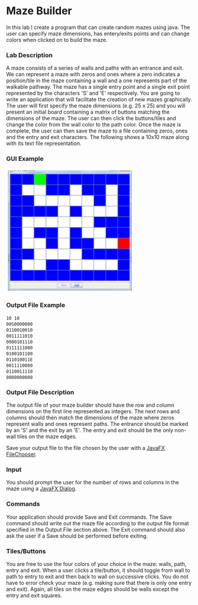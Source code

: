 # Maze Builder
In this lab I create a program that can create random mazes using java. The user can specify maze dimensions, has entery/exits points and can change colors when clicked on to build the maze.

### Lab Description
A maze consists of a series of walls and paths with an entrance and exit. We can represent a maze with zeros and ones where a zero indicates a position/tile in the maze containing a wall and a one represents part of the walkable pathway. The maze has a single entry point and a single exit point represented by the characters 'S' and 'E' respectively. You are going to write an application that will facilitate the creation of new mazes graphically. The user will first specify the maze dimensions (e.g. 25 x 25) and you will present an initial board containing a matrix of buttons matching the dimensions of the maze. The user can then click the buttons/tiles and change the color from the wall color to the path color. Once the maze is complete, the user can then save the maze to a file containing zeros, ones and the entry and exit characters. The following shows a 10x10 maze along with its text file representation.

### GUI Example

![Maze Builder GUI](https://github.com/NCATCS/images/blob/master/Figure9-1.png)

### Output File Example

```
10 10
00S0000000
0110010010
0011111010
0000101110
0111111000
0100101100
011010011E
0011110000
0110011110
0000000000
```

### Output File Description

The output file of your maze builder should have the row and column dimensions on the first line represented as integers. The next rows and columns should then match the dimensions of the maze where zeros represent walls and ones represent paths. The entrance should be marked by an 'S' and the exit by an 'E'. The entry and exit should be the only non-wall tiles on the maze edges.

Save your output file to the file chosen by the user with a [JavaFX FileChooser](http://tutorials.jenkov.com/javafx/filechooser.html).

### Input

You should prompt the user for the number of rows and columns in the maze using a [JavaFX Dialog](http://code.makery.ch/blog/javafx-dialogs-official/).

### Commands

Your application should provide Save and Exit commands. The Save command should write out the maze file according to the output file format specified in the Output File section above. The Exit command should also ask the user if a Save should be performed before exiting.

### Tiles/Buttons

You are free to use the four colors of your choice in the maze: walls, path, entry and exit. When a user clicks a tile/button, it should toggle from wall to path to entry to exit and then back to wall on successive clicks. You do not have to error check your maze (e.g. making sure that there is only one entry and exit). Again, all tiles on the maze edges should be walls except the entry and exit squares.


